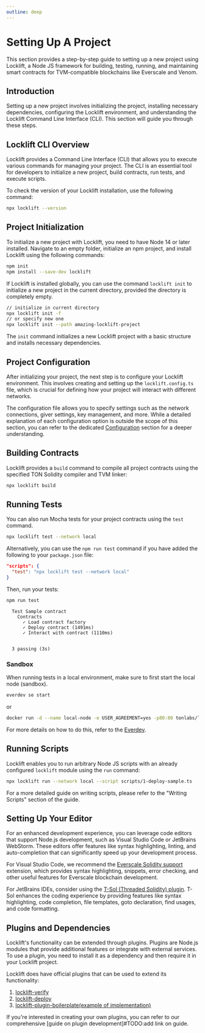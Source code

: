```yaml
---
outline: deep
---
```


# Setting Up A Project

This section provides a step-by-step guide to setting up a new project using Locklift, a Node JS framework for building, testing, running, and maintaining smart contracts for TVM-compatible blockchains like Everscale and Venom.

## Introduction

Setting up a new project involves initializing the project, installing necessary dependencies, configuring the Locklift environment, and understanding the Locklift Command Line Interface (CLI). This section will guide you through these steps.

## Locklift CLI Overview

Locklift provides a Command Line Interface (CLI) that allows you to execute various commands for managing your project. The CLI is an essential tool for developers to initialize a new project, build contracts, run tests, and execute scripts.

To check the version of your Locklift installation, use the following command:

```bash
npx locklift --version
```

## Project Initialization

To initialize a new project with Locklift, you need to have Node 14 or later installed. Navigate to an empty folder, initialize an npm project, and install Locklift using the following commands:

```bash
npm init
npm install --save-dev locklift
```

If Locklift is installed globally, you can use the command `locklift init` to initialize a new project in the current directory, provided the directory is completely empty.

```bash
// initialize in current directory
npx locklift init -f
// or specify new one
npx locklift init --path amazing-locklift-project
```

The `init` command initializes a new Locklift project with a basic structure and installs necessary dependencies.

## Project Configuration

After initializing your project, the next step is to configure your Locklift environment. This involves creating and setting up the `locklift.config.ts` file, which is crucial for defining how your project will interact with different networks.

The configuration file allows you to specify settings such as the network connections, giver settings, key management, and more. While a detailed explanation of each configuration option is outside the scope of this section, you can refer to the dedicated [Configuration](./configuration.md) section for a deeper understanding.

## Building Contracts

Locklift provides a `build` command to compile all project contracts using the specified TON Solidity compiler and TVM linker:

```bash
npx locklift build
```

## Running Tests

You can also run Mocha tests for your project contracts using the `test` command.

```bash
npx locklift test --network local
```

Alternatively, you can use the `npm run test` command if you have added the following to your `package.json` file:

```json
"scripts": {
  "test": "npx locklift test --network local"
}
```

Then, run your tests:

```bash
npm run test
```

```
  Test Sample contract
    Contracts
      ✓ Load contract factory
      ✓ Deploy contract (1491ms)
      ✓ Interact with contract (1110ms)


  3 passing (3s)
```

### Sandbox

When running tests in a local environment, make sure to first start the local node (sandbox).

```bash
everdev se start
```

or

```bash
docker run -d --name local-node -e USER_AGREEMENT=yes -p80:80 tonlabs/local-node
```

For more details on how to do this, refer to the [Everdev](https://github.com/tonlabs/everdev).

## Running Scripts

Locklift enables you to run arbitrary Node JS scripts with an already configured `locklift` module using the `run` command:

```bash
npx locklift run --network local --script scripts/1-deploy-sample.ts
```

For a more detailed guide on writing scripts, please refer to the "Writing Scripts" section of the guide.

## Setting Up Your Editor

For an enhanced development experience, you can leverage code editors that support Node.js development, such as Visual Studio Code or JetBrains WebStorm. These editors offer features like syntax highlighting, linting, and auto-completion that can significantly speed up your development process.

For Visual Studio Code, we recommend the [Everscale Solidity support](https://marketplace.visualstudio.com/items?itemName=everscale.solidity-support) extension, which provides syntax highlighting, snippets, error checking, and other useful features for Everscale blockchain development.

For JetBrains IDEs, consider using the [T-Sol (Threaded Solidity) plugin](https://github.com/broxus/intellij-t-sol). T-Sol enhances the coding experience by providing features like syntax highlighting, code completion, file templates, goto declaration, find usages, and code formatting.

## Plugins and Dependencies

Locklift's functionality can be extended through plugins. Plugins are Node.js modules that provide additional features or integrate with external services. To use a plugin, you need to install it as a dependency and then require it in your Locklift project.

Locklift does have official plugins that can be used to extend its functionality:

1. [locklift-verify](https://github.com/broxus/locklift-verifier)
2. [locklift-deploy](https://github.com/broxus/locklift-deploy)
3. [locklift-plugin-boilerplate(example of implementation)](https://github.com/broxus/locklift-plugin-boilerplate)

If you're interested in creating your own plugins, you can refer to our comprehensive [guide on plugin development]#TODO:add link on guide.

